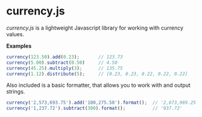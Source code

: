 currency.js
===========

*currency.js* is a lightweight Javascript library for working with currency values.

**Examples**
```javascript
currency(123.50).add(0.23);       // 123.73
currency(5.00).subtract(0.50)     // 4.50
currency(45.25).multiply(3);      // 135.75
currency(1.12).distribute(5);     // [0.23, 0.23, 0.22, 0.22, 0.22]
```

Also included is a basic formatter, that allows you to work with and output strings.
```javascript
currency('2,573,693.75').add('100,275.50').format();  // '2,673,969.25'
currency('1,237.72').subtract(300).format();          // '937.72'
```